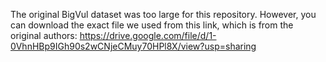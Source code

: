 The original BigVul dataset was too large for this repository. However, you can download the exact file we used from this link, which is from the original authors: https://drive.google.com/file/d/1-0VhnHBp9IGh90s2wCNjeCMuy70HPl8X/view?usp=sharing
